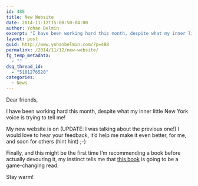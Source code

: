 ```yaml
---
id: 488
title: New Website
date: 2014-11-12T15:00:50-04:00
author: Yohan Belmin
excerpt: "I have been working hard this month, despite what my inner little New York voice is trying to tell me! My new website is on (UPDATE: That was the previous one!)! I would love to hear your feedback, it'd help me make it even better, for me, and soon for others (hint hint) ;-)"
layout: post
guid: http://www.yohanbelmin.com/?p=488
permalink: /2014/11/12/new-website/
fg_temp_metadata:
  - ""
dsq_thread_id:
  - "5101276520"
categories:
  - News
---
```

Dear friends,

I have been working hard this month, despite what my inner little New York voice is trying to tell me!

My new website is on (UPDATE: I was talking about the previous one!) I would love to hear your feedback, it&#8217;d help me make it even better, for me, and soon for others (hint hint) ;-)

Finally, and this might be the first time I&#8217;m recommending a book before actually devouring it, my instinct tells me that <a href="http://www.amazon.com/Powers-Two-Finding-Innovation-Creative/dp/0544031598" target="_blank">this book</a> is going to be a game-changing read.

Stay warm!